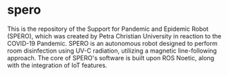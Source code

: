# spero
This is the repository of the Support for Pandemic and Epidemic Robot (SPERO), which was created by Petra Christian University in reaction to the COVID-19 Pandemic.
SPERO is an autonomous robot designed to perform room disinfection using UV-C radiation, utilizing a magnetic line-following approach.
The core of SPERO's software is built upon ROS Noetic, along with the integration of IoT features.
